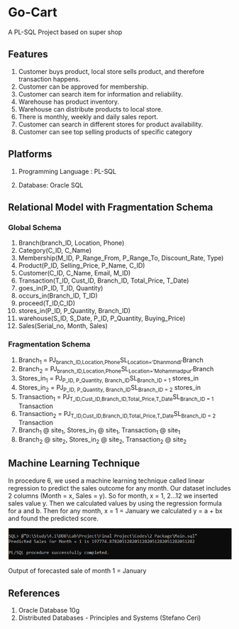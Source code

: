 # Go-Cart
A PL-SQL Project based on super shop

## Features

1.	Customer buys product, local store sells product, and therefore transaction happens.
2.	Customer can be approved for membership.
3.	Customer can search item for information and reliability.
4.	Warehouse has product inventory.
5.	Warehouse can distribute products to local store.
6.	There is monthly, weekly and daily sales report.
7.	Customer can search in different stores for product availability.
8.	Customer can see top selling products of specific category

## Platforms

1.	Programming Language :  PL-SQL

2.	Database:  Oracle SQL

## Relational Model with Fragmentation Schema
### Global Schema
1. Branch(branch_ID, Location, Phone)
2. Category(C_ID, C_Name)
3. Membership(M_ID, P_Range_From, P_Range_To, Discount_Rate, Type)
4. Product(P_ID, Selling_Price, P_Name, C_ID)
5. Customer(C_ID, C_Name, Email, M_ID)
6. Transaction(T_ID, Cust_ID, Branch_ID, Total_Price, T_Date)
7. goes_in(P_ID, T_ID, Quantity)
8. occurs_in(Branch_ID, T_ID)
9. proceed(T_ID,C_ID)
10. stores_in(P_ID, P_Quantity, Branch_ID)
11. warehouse(S_ID, S_Date, P_ID, P_Quantity, Buying_Price)
12. Sales(Serial_no, Month, Sales)

### Fragmentation Schema
1. Branch<sub>1</sub> = PJ<sub>branch_ID,Location,Phone</sub>SL<sub>Location=’Dhanmondi’</sub>Branch
2. Branch<sub>2</sub> = PJ<sub>branch_ID,Location,Phone</sub>SL<sub>Location=’Mohammadpur’</sub>Branch
3. Stores_in<sub>1</sub> = PJ<sub>P_ID, P_Quantity, Branch_ID</sub>SL<sub>Branch_ID = 1</sub> stores_in
4. Stores_in<sub>2</sub> = PJ<sub>P_ID, P_Quantity, Branch_ID</sub>SL<sub>Branch_ID = 2</sub> stores_in
5. Transaction<sub>1</sub> = PJ<sub>T_ID,Cust_ID,Branch_ID,Total_Price,T_Date</sub>SL<sub>Branch_ID = 1</sub> Transaction
6. Transaction<sub>2</sub> = PJ<sub>T_ID,Cust_ID,Branch_ID,Total_Price,T_Date</sub>SL<sub>Branch_ID = 2</sub> Transaction
7. Branch<sub>1</sub> @ site<sub>1</sub>, Stores_in<sub>1</sub> @ site<sub>1</sub>, Transaction<sub>1</sub> @ site<sub>1</sub>
8. Branch<sub>2</sub> @ site<sub>2</sub>, Stores_in<sub>2</sub> @ site<sub>2</sub>, Transaction<sub>2</sub> @ site<sub>2</sub>


## Machine Learning Technique

In procedure 6, we used a machine learning technique called linear regression to
predict the sales outcome for any month.
Our dataset includes 2 columns (Month = x, Sales = y). So for month, x = 1, 2…12
we inserted sales value y.
Then we calculated values by using the regression formula for a and b. Then for
any month, x = 1 = January we calculated y = a + bx and found the predicted
score.

![Go-Cart](Images/Machinelearning.jpg)

Output of forecasted sale of month 1 = January

## References
1. Oracle Database 10g 
2. Distributed Databases - Principles and Systems (Stefano Ceri)

